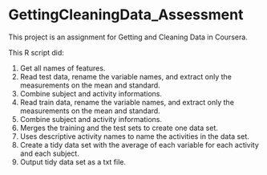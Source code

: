 # GettingCleaningData_Assessment
This project is an assignment for Getting and Cleaning Data in Coursera.

This R script did:

1. Get all names of features.
2. Read test data, rename the variable names, and extract only the measurements on the mean and standard.
3. Combine subject and activity informations.
4. Read train data, rename the variable names, and extract only the measurements on the mean and standard.
5. Combine subject and activity informations.
6. Merges the training and the test sets to create one data set.
7. Uses descriptive activity names to name the activities in the data set.
8. Create a tidy data set with the average of each variable for each activity and each subject.
9. Output tidy data set as a txt file.

